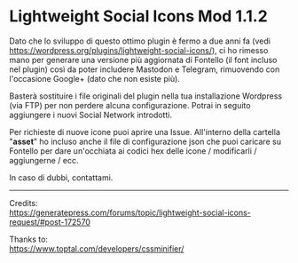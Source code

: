 # Lightweight Social Icons Mod 1.1.2

Dato che lo sviluppo di questo ottimo plugin è fermo a due anni fa (vedi https://wordpress.org/plugins/lightweight-social-icons/), ci ho rimesso mano per generare una versione più aggiornata di Fontello (il font incluso nel plugin) così da poter includere Mastodon e Telegram, rimuovendo con l'occasione Google+ (dato che non esiste più).

Basterà sostituire i file originali del plugin nella tua installazione Wordpress (via FTP) per non perdere alcuna configurazione. Potrai in seguito aggiungere i nuovi Social Network introdotti.

Per richieste di nuove icone puoi aprire una Issue. All'interno della cartella "**asset**" ho incluso anche il file di configurazione json che puoi caricare su Fontello per dare un'occhiata ai codici hex delle icone / modificarli / aggiungerne / ecc.

In caso di dubbi, contattami.

------

Credits:  
https://generatepress.com/forums/topic/lightweight-social-icons-request/#post-172570

Thanks to:  
https://www.toptal.com/developers/cssminifier/
